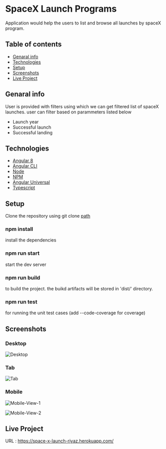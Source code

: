 # SpaceX Launch Programs 
Application would help the users to list and browse all launches by spaceX program.

## Table of contents
* [Genaral info](#general-info)
* [Technologies](#technologies)
* [Setup](#setup)
* [Screenshots](#screenshots)
* [Live Project](#live-project)


## Genaral info
User is provided with filters using which we can get filtered list of spaceX launches.
user can filter based on parammeters listed below

* Launch year
* Successful launch
* Successful landing

## Technologies
* [Angular 8](https://angular.io/)
* [Angular CLI](https://cli.angular.io/)
* [Node](https://nodejs.org/en/)
* [NPM](https://www.npmjs.com/)
* [Angular Universal](https://angular.io/guide/universal)
* [Typescript](https://www.typescriptlang.org/)

## Setup
Clone the repository using git clone [path](https://github.com/RiyazSB/sapient-poc.git)
### npm install
  install the dependencies
### npm run start 
  start the dev server
### npm run build
 to build the project. the buikd artifacts will be stored in 'dist/' directory.
### npm run test
 for running the unit test cases (add --code-coverage for coverage) 

## Screenshots

### Desktop
![Desktop](https://i.imgur.com/MVBij1T.jpg)

### Tab
![Tab](https://i.imgur.com/QbZKAws.jpg)

### Mobile
![Mobile-View-1](https://i.imgur.com/4ZWPb2c.jpg)

![Mobile-View-2](https://i.imgur.com/iWN0Omz.jpeg)

## Live Project

URL : https://space-x-launch-riyaz.herokuapp.com/
